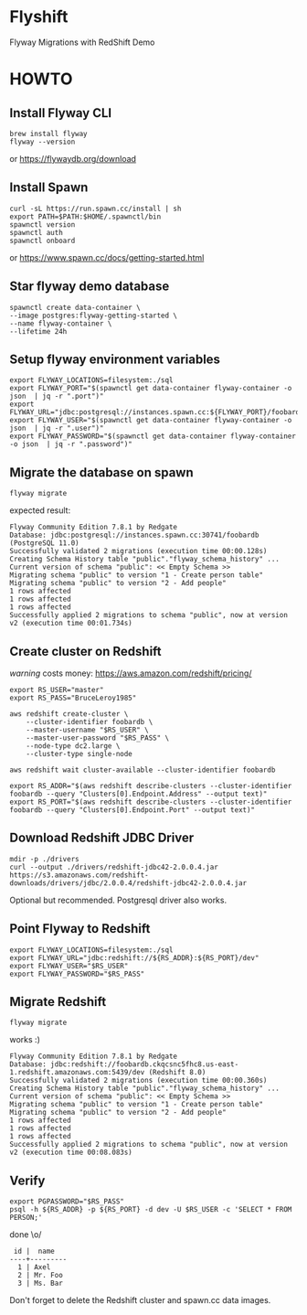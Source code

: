 # Flyshift
 Flyway Migrations with RedShift Demo

# HOWTO

## Install Flyway CLI
```
brew install flyway
flyway --version
```
or https://flywaydb.org/download

## Install Spawn
```
curl -sL https://run.spawn.cc/install | sh
export PATH=$PATH:$HOME/.spawnctl/bin
spawnctl version
spawnctl auth
spawnctl onboard
```
or https://www.spawn.cc/docs/getting-started.html

## Star flyway demo database
```
spawnctl create data-container \
--image postgres:flyway-getting-started \
--name flyway-container \
--lifetime 24h
```

## Setup flyway environment variables
```
export FLYWAY_LOCATIONS=filesystem:./sql
export FLYWAY_PORT="$(spawnctl get data-container flyway-container -o json  | jq -r ".port")"
export FLYWAY_URL="jdbc:postgresql://instances.spawn.cc:${FLYWAY_PORT}/foobardb"
export FLYWAY_USER="$(spawnctl get data-container flyway-container -o json  | jq -r ".user")"
export FLYWAY_PASSWORD="$(spawnctl get data-container flyway-container -o json  | jq -r ".password")"
```

## Migrate the database on spawn
```
flyway migrate
```

expected result:
```
Flyway Community Edition 7.8.1 by Redgate
Database: jdbc:postgresql://instances.spawn.cc:30741/foobardb (PostgreSQL 11.0)
Successfully validated 2 migrations (execution time 00:00.128s)
Creating Schema History table "public"."flyway_schema_history" ...
Current version of schema "public": << Empty Schema >>
Migrating schema "public" to version "1 - Create person table"
Migrating schema "public" to version "2 - Add people"
1 rows affected
1 rows affected
1 rows affected
Successfully applied 2 migrations to schema "public", now at version v2 (execution time 00:01.734s)
```


## Create cluster on Redshift
*warning* costs money: https://aws.amazon.com/redshift/pricing/

```
export RS_USER="master"
export RS_PASS="BruceLeroy1985"

aws redshift create-cluster \
    --cluster-identifier foobardb \
    --master-username "$RS_USER" \
    --master-user-password "$RS_PASS" \
    --node-type dc2.large \
    --cluster-type single-node

aws redshift wait cluster-available --cluster-identifier foobardb 

export RS_ADDR="$(aws redshift describe-clusters --cluster-identifier foobardb --query "Clusters[0].Endpoint.Address" --output text)"
export RS_PORT="$(aws redshift describe-clusters --cluster-identifier foobardb --query "Clusters[0].Endpoint.Port" --output text)"     
```

## Download Redshift JDBC Driver
```
mdir -p ./drivers
curl --output ./drivers/redshift-jdbc42-2.0.0.4.jar https://s3.amazonaws.com/redshift-downloads/drivers/jdbc/2.0.0.4/redshift-jdbc42-2.0.0.4.jar
```
Optional but recommended. Postgresql driver also works.

## Point Flyway to Redshift
```
export FLYWAY_LOCATIONS=filesystem:./sql
export FLYWAY_URL="jdbc:redshift://${RS_ADDR}:${RS_PORT}/dev"
export FLYWAY_USER="$RS_USER"
export FLYWAY_PASSWORD="$RS_PASS"
```

## Migrate Redshift
```
flyway migrate
```

works :)
```
Flyway Community Edition 7.8.1 by Redgate
Database: jdbc:redshift://foobardb.ckqcsnc5fhc8.us-east-1.redshift.amazonaws.com:5439/dev (Redshift 8.0)
Successfully validated 2 migrations (execution time 00:00.360s)
Creating Schema History table "public"."flyway_schema_history" ...
Current version of schema "public": << Empty Schema >>
Migrating schema "public" to version "1 - Create person table"
Migrating schema "public" to version "2 - Add people"
1 rows affected
1 rows affected
1 rows affected
Successfully applied 2 migrations to schema "public", now at version v2 (execution time 00:08.083s)
```

## Verify
```
export PGPASSWORD="$RS_PASS"
psql -h ${RS_ADDR} -p ${RS_PORT} -d dev -U $RS_USER -c 'SELECT * FROM PERSON;'
```

done \o/
```
 id |  name   
----+---------
  1 | Axel
  2 | Mr. Foo
  3 | Ms. Bar
```

Don't forget to delete the Redshift cluster and spawn.cc data images.

